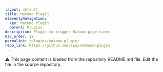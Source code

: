 ```yaml
---
layout: default
title: Matomo Plugin
eleventyNavigation:
  key: Matomo Plugin
  parent: Plugins
description: Plugin to trigger Matomo page views
nav_order: 12
permalink: /plugins/matomo-plugin/
repo_link: https://github.com/swup/matomo-plugin
---
```


⚠️ This page content is loaded from the repository README.md file. Edit the file in the source repository.
